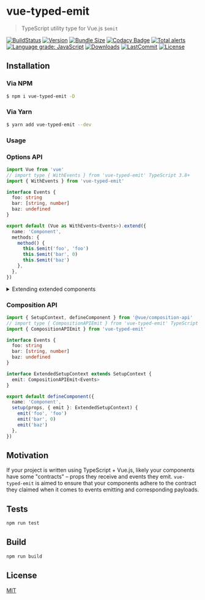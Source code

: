 # vue-typed-emit

> TypeScript utility type for Vue.js `$emit`

[![BuildStatus](https://img.shields.io/github/workflow/status/andrewvasilchuk/vue-typed-emit/Integration)](https://github.com/andrewvasilchuk/vue-typed-emit/actions?query=workflow%3AIntegration)
[![Version](https://img.shields.io/npm/v/vue-typed-emit)](https://www.npmjs.com/package/vue-typed-emit)
[![Bundle Size](https://img.shields.io/bundlephobia/minzip/vue-typed-emit)](https://bundlephobia.com/result?p=vue-typed-emit)
[![Codacy Badge](https://app.codacy.com/project/badge/Grade/0a12c2d8dbd44f028aacddb254df983d)](https://www.codacy.com/gh/andrewvasilchuk/vue-typed-emit/dashboard?utm_source=github.com&utm_medium=referral&utm_content=andrewvasilchuk/vue-typed-emit&utm_campaign=Badge_Grade)
[![Total alerts](https://img.shields.io/lgtm/alerts/g/andrewvasilchuk/vue-typed-emit.svg?logo=lgtm&logoWidth=18)](https://lgtm.com/projects/g/andrewvasilchuk/vue-typed-emit/alerts/)
[![Language grade: JavaScript](https://img.shields.io/lgtm/grade/javascript/g/andrewvasilchuk/vue-typed-emit.svg?logo=lgtm&logoWidth=18)](https://lgtm.com/projects/g/andrewvasilchuk/vue-typed-emit/context:javascript)
[![Downloads](https://img.shields.io/npm/dt/vue-typed-emit)](https://www.npmjs.com/package/vue-typed-emit)
[![LastCommit](https://img.shields.io/github/last-commit/andrewvasilchuk/vue-typed-emit)](https://github.com/andrewvasilchuk/vue-typed-emit/commits/master)
[![License](https://img.shields.io/npm/l/vue-typed-emit)](https://github.com/andrewvasilchuk/vue-typed-emit/blob/master/LICENSE)

## Installation

### Via NPM

```bash
$ npm i vue-typed-emit -D
```

### Via Yarn

```bash
$ yarn add vue-typed-emit --dev
```

### Usage

### Options API

```ts
import Vue from 'vue'
// import type { WithEvents } from 'vue-typed-emit' TypeScript 3.8+
import { WithEvents } from 'vue-typed-emit'

interface Events {
  foo: string
  bar: [string, number]
  baz: undefined
}

export default (Vue as WithEvents<Events>).extend({
  name: 'Component',
  methods: {
    method() {
      this.$emit('foo', 'foo')
      this.$emit('bar', 0)
      this.$emit('baz')
    },
  },
})
```

<details>
<summary>Extending extended components</summary>

```ts
// YourAwesomeExtendedComponent.vue
// ...

export default Vue.extend({
  // ...
  methods: {
    baz() {},
  },
  // ...
})
```

```ts
// ...
import YourAwesomeExtendedComponent from 'path/to/your/awewsome/extended/component'

export default (YourAwesomeExtendedComponent as WithEvents<
  WithEvents,
  typeof YourAwesomeExtendedComponent
>).extend({})
```

</details>

### Composition API

```ts
import { SetupContext, defineComponent } from '@vue/composition-api'
// import type { CompositionAPIEmit } from 'vue-typed-emit' TypeScript 3.8+
import { CompositionAPIEmit } from 'vue-typed-emit'

interface Events {
  foo: string
  bar: [string, number]
  baz: undefined
}

interface ExtendedSetupContext extends SetupContext {
  emit: CompositionAPIEmit<Events>
}

export default defineComponent({
  name: 'Component',
  setup(props, { emit }: ExtendedSetupContext) {
    emit('foo', 'foo')
    emit('bar', 0)
    emit('baz')
  },
})
```

## Motivation

If your project is written using TypeScript + Vue.js, likely your components have some "contracts" – props they receive and events they emit. `vue-typed-emit` is aimed to ensure that your components adhere to the contract they claimed when it comes to events emitting and corresponding payloads.

## Tests

```bash
npm run test
```

## Build

```bash
npm run build
```

## License

[MIT](http://opensource.org/licenses/MIT)
